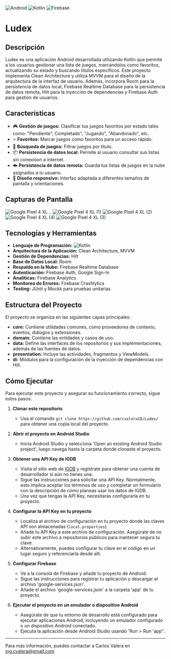 ![Android](https://img.shields.io/badge/Android-3DDC84?style=for-the-badge&logo=android&logoColor=white) ![Kotlin](https://img.shields.io/badge/kotlin-%237F52FF.svg?style=for-the-badge&logo=kotlin&logoColor=white) ![Firebase](https://img.shields.io/badge/firebase-%23039BE5.svg?style=for-the-badge&logo=firebase)
# Ludex
## Descripción
Ludex es una aplicación Android desarrollada utilizando Kotlin que permite a los usuarios gestionar una lista de juegos, marcándolos como favoritos, actualizando su estado y buscando títulos específicos. Este proyecto implementa Clean Architecture y utiliza MVVM para el diseño de la arquitectura de la interfaz de usuario. Además, incorpora Room para la persistencia de datos local, Firebase Realtime Database para la persistencia de datos remota, Hilt para la inyección de dependencias y Firebase Auth para gestión de usuarios.

## Características
- 🎮 **Gestión de juegos:** Clasificar tus juegos favoritos por estado tales como: "Pendiente", Completado", "Jugando", "Abandonado", etc.
- ⭐ **Favoritos:** Marcar juegos como favoritos para un acceso rápido.
- 🔎 **Búsqueda de juegos:** Filtrar juegos por título.
- 📦 **Persistencia de datos local:** Permite al usuario consultar sus listas sin conexióon a internet.
- ☁️ **Persistencia de datos remota:** Guarda tus listas de juegos en la nube asignados a tu usuario.
- 🎨 **Diseño responsivo:** Interfaz adaptada a diferentes tamaños de pantalla y orientaciones.

## Capturas de Pantalla
![Google Pixel 4 XL](https://github.com/cvalera18/Ludex/assets/57680708/d4fdafc2-99a3-4a95-8f13-16c9bf92f205)   ..     ![Google Pixel 4 XL (1)](https://github.com/cvalera18/Ludex/assets/57680708/2943d13a-2279-4838-9048-32831df02513)   ![Google Pixel 4 XL (2)](https://github.com/cvalera18/Ludex/assets/57680708/7015b6ec-6bce-43f2-b382-0d59976c6d38)
  ![Google Pixel 4 XL (4)](https://github.com/cvalera18/Ludex/assets/57680708/7048bc54-2513-4cf9-a774-a9e4c351288b)   ![Google Pixel 4 XL (3)](https://github.com/cvalera18/Ludex/assets/57680708/2ca02c60-47e5-4aa7-8346-aa1c22495820)







## Tecnologías y Herramientas
- **Lenguaje de Programación:** ![Kotlin](https://img.shields.io/badge/kotlin-%237F52FF.svg?style=for-the-badge&logo=kotlin&logoColor=white)
- **Arquitectura de la Aplicación:** Clean Architecture, MVVM
- **Gestión de Dependencias:** Hilt
- **Base de Datos Local:** Room
- **Respaldo en la Nube:** Firebase Realtime Database
- **Autenticación:** Firebase Auth, Google Sign-In
- **Analíticas:** Firebase Analytics
- **Monitoreo de Errores:** Firebase Crashlytics
- **Testing:** JUnit y Mockk para pruebas unitarias

## Estructura del Proyecto
El proyecto se organiza en las siguientes capas principales:

- **core:** Contiene utilidades comunes, como proveedores de contexto, eventos, diálogos y extensiones.
- **domain:** Contiene las entidades y casos de uso.
- **data:** Define las interfaces de los repositorios y sus implementaciones, además de las fuentes de datos.
- **presentation:** Incluye las actividades, fragmentos y ViewModels.
- **di:** Módulos para la configuración de la inyección de dependencias con Hilt.

## Cómo Ejecutar
Para ejecutar este proyecto y asegurar su funcionamiento correcto, sigue estos pasos:

1. **Clonar este repositorio**
   - Usa el comando `git clone https://github.com/cvalera18/Ludex/` para obtener una copia local del proyecto.
2. **Abrir el proyecto en Android Studio**
   - Inicia Android Studio y selecciona 'Open an existing Android Studio project', luego navega hasta la carpeta donde clonaste el proyecto.

3. **Obtener una API Key de IGDB**
   - Visita el sitio web de [IGDB](https://api.igdb.com/) y regístrate para obtener una cuenta de desarrollador si aún no tienes una.
   - Sigue las instrucciones para solicitar una API Key. Normalmente, esto implica aceptar los términos de uso y completar un formulario con la descripción de cómo planeas usar los datos de IGDB.
   - Una vez que tengas la API Key, necesitarás configurarla en tu proyecto.

4. **Configurar la API Key en tu proyecto**
   - Localiza el archivo de configuración en tu proyecto donde las claves API son almacenadas (`local.properties`).
   - Añade tu API Key a este archivo de configuración. Asegúrate de no subir este archivo a repositorios públicos para mantener segura tu clave.
   - Alternativamente, puedes configurar tu clave en el código en un lugar seguro y referenciarla desde allí.
  
5. **Configurar Firebase**
   - Ve a la consola de Firebase y añade tu proyecto de Android.
   - Sigue las instrucciones para registrar tu aplicación y descargar el archivo 'google-services.json'.
   - Añade el archivo 'google-services.json' a la carpeta 'app' de tu proyecto.

6. **Ejecutar el proyecto en un emulador o dispositivo Android**
   - Asegúrate de que tu entorno de desarrollo está configurado para ejecutar aplicaciones Android, incluyendo un emulador configurado o un dispositivo Android conectado.
   - Ejecuta la aplicación desde Android Studio usando 'Run > Run 'app''.

---

Para más información, puedes contactar a Carlos Valera en ing.cvalera@gmail.com

